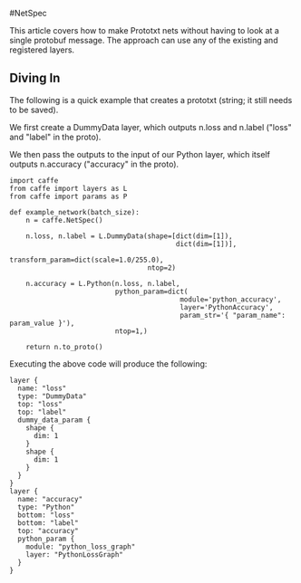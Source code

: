 #NetSpec

This article covers how to make Prototxt nets without having to look at a single protobuf message. The approach can use any of the existing and registered layers.

## Diving In

The following is a quick example that creates a prototxt (string; it still needs to be saved).

We first create a DummyData layer, which outputs n.loss and n.label ("loss" and "label" in the proto).

We then pass the outputs to the input of our Python layer, which itself outputs  n.accuracy ("accuracy" in the proto).

```
import caffe
from caffe import layers as L
from caffe import params as P

def example_network(batch_size):
    n = caffe.NetSpec()

    n.loss, n.label = L.DummyData(shape=[dict(dim=[1]),
                                         dict(dim=[1])],
                                  transform_param=dict(scale=1.0/255.0),
                                  ntop=2)

    n.accuracy = L.Python(n.loss, n.label,
                          python_param=dict(
                                          module='python_accuracy',
                                          layer='PythonAccuracy',
                                          param_str='{ "param_name": param_value }'),
                          ntop=1,)

    return n.to_proto()
```

Executing the above code will produce the following:

```
layer {
  name: "loss"
  type: "DummyData"
  top: "loss"
  top: "label"
  dummy_data_param {
    shape {
      dim: 1
    }
    shape {
      dim: 1
    }
  }
}
layer {
  name: "accuracy"
  type: "Python"
  bottom: "loss"
  bottom: "label"
  top: "accuracy"
  python_param {
    module: "python_loss_graph"
    layer: "PythonLossGraph"
  }
}
```